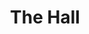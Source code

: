 ---
  title: The Hall
  description: A concourse for the body and mind.
  latitude: -26.173687
  longitude: 28.075672
  cards:
    - poi-030-card-001.md
    - poi-030-card-002.md
    - poi-030-card-003.md
    - poi-030-card-004.md
    - poi-030-card-005.md
    - poi-030-card-006.md
    - poi-030-card-007.md
    - poi-030-card-008.md
  themes:
    - Koch Street
    - Alumni
    - Grounds and Buildings
    - Learning
    - Traditions and Innovations
---